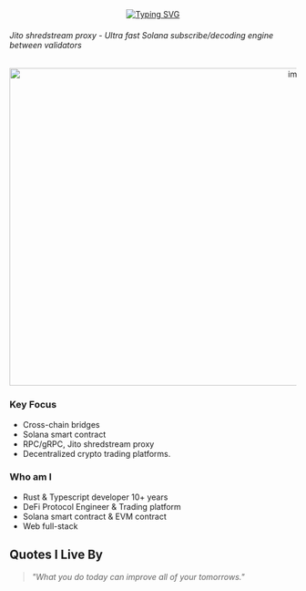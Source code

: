 <div align="center" width="50">

<div align="center">
  <a href="https://git.io/typing-svg"><img src="https://readme-typing-svg.demolab.com?font=Comic+Sans+MS&size=30&pause=1000&center=true&width=720&lines=+Rust+developer,+7+years+experience+;+Solana+contract,+trading+automation+" alt="Typing SVG" /></a>
</div>
<div>
<h6 align="left">Jito shredstream proxy - Ultra fast Solana subscribe/decoding engine between validators</h6>
</div>
<picture>
  <img width="1003" height="557" alt="image" src="https://github.com/user-attachments/assets/d99ff530-8801-432a-8fef-399daff7ecf4" />
</picture>

<h3 align="left">Key Focus</h3>
<ul align="left">
  <li>Cross-chain bridges</li>
  <li>Solana smart contract</li>
  <li>RPC/gRPC, Jito shredstream proxy</li>
  <li>Decentralized crypto trading platforms.</li>
</ul>
  
<h3 align="left">Who am I</h3>
<ul align="left">
  <li> Rust & Typescript developer 10+ years</li>
  <li> DeFi Protocol Engineer & Trading platform</li> 
  <li> Solana smart contract & EVM contract</li>
  <li> Web full-stack</li>
</ul>
</div>

## Quotes I Live By
> _"What you do today can improve all of your tomorrows."_
</div>
